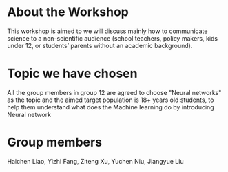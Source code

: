 # About the Workshop
This workshop is aimed to we will discuss mainly how to communicate science to a non-scientific audience (school teachers, policy makers, kids under 12, or students’ parents without an 
academic background).
# Topic we have chosen
All the group members in group 12 are agreed to choose "Neural networks" as the topic and the aimed target population is 18+ years old students, to help them understand what does the Machine learning
do by introducing Neural network
# Group members
Haichen Liao,
Yizhi Fang,
Ziteng Xu,
Yuchen Niu,
Jiangyue Liu
